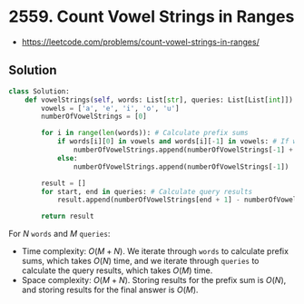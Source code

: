 # 2559. Count Vowel Strings in Ranges

- https://leetcode.com/problems/count-vowel-strings-in-ranges/

## Solution

```py
class Solution:
    def vowelStrings(self, words: List[str], queries: List[List[int]]) -> List[int]:
        vowels = ['a', 'e', 'i', 'o', 'u']
        numberOfVowelStrings = [0]

        for i in range(len(words)): # Calculate prefix sums
            if words[i][0] in vowels and words[i][-1] in vowels: # If words start and end with vowel
                numberOfVowelStrings.append(numberOfVowelStrings[-1] + 1)
            else:
                numberOfVowelStrings.append(numberOfVowelStrings[-1])

        result = []
        for start, end in queries: # Calculate query results
            result.append(numberOfVowelStrings[end + 1] - numberOfVowelStrings[start])

        return result
```

For $N$ `words` and $M$ `queries`:
- Time complexity: $O(M + N)$. We iterate through `words` to calculate prefix sums, which takes $O(N)$ time, and we iterate through `queries` to calculate the query results, which takes $O(M)$ time.
- Space complexity: $O(M + N)$. Storing results for the prefix sum is $O(N)$, and storing results for the final answer is $O(M)$.
